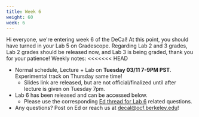```yaml
---
title: Week 6
weight: 60
week: 6
---
```

Hi everyone, we're entering week 6 of the DeCal! At this point, you should have turned in your Lab 5 on Gradescope. Regarding Lab 2 and 3 grades, Lab 2 grades should be released now, and Lab 3 is being graded, thank you for your patience!
Weekly notes:
<<<<<<< HEAD
- Normal schedule, Lecture + Lab on **Tuesday 03/11 7-9PM PST**. Experimental track on Thursday same time!
    - Slides link are released, but are not official/finalized until after lecture is given on Tuesday 7pm.
- Lab 6 has been released and can be accessed below.
    - Please use the corresponding [Ed thread for Lab 6](https://edstem.org/us/courses/75831/discussion/6340626) related questions.
- Any questions? Post on Ed or reach us at [decal@ocf.berkeley.edu](mailto:decal@ocf.berkeley.edu)!
